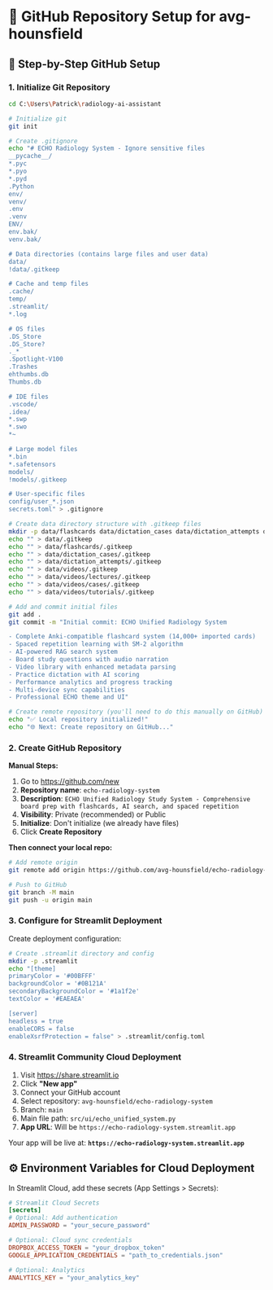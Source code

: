 # 📂 GitHub Repository Setup for avg-hounsfield

## 🎯 **Step-by-Step GitHub Setup**

### **1. Initialize Git Repository**

```bash
cd C:\Users\Patrick\radiology-ai-assistant

# Initialize git
git init

# Create .gitignore
echo "# ECHO Radiology System - Ignore sensitive files
__pycache__/
*.pyc
*.pyo
*.pyd
.Python
env/
venv/
.env
.venv
ENV/
env.bak/
venv.bak/

# Data directories (contains large files and user data)
data/
!data/.gitkeep

# Cache and temp files
.cache/
temp/
.streamlit/
*.log

# OS files
.DS_Store
.DS_Store?
._*
.Spotlight-V100
.Trashes
ehthumbs.db
Thumbs.db

# IDE files
.vscode/
.idea/
*.swp
*.swo
*~

# Large model files
*.bin
*.safetensors
models/
!models/.gitkeep

# User-specific files
config/user_*.json
secrets.toml" > .gitignore

# Create data directory structure with .gitkeep files
mkdir -p data/flashcards data/dictation_cases data/dictation_attempts data/videos/lectures data/videos/cases data/videos/tutorials
echo "" > data/.gitkeep
echo "" > data/flashcards/.gitkeep
echo "" > data/dictation_cases/.gitkeep
echo "" > data/dictation_attempts/.gitkeep
echo "" > data/videos/.gitkeep
echo "" > data/videos/lectures/.gitkeep
echo "" > data/videos/cases/.gitkeep
echo "" > data/videos/tutorials/.gitkeep

# Add and commit initial files
git add .
git commit -m "Initial commit: ECHO Unified Radiology System

- Complete Anki-compatible flashcard system (14,000+ imported cards)
- Spaced repetition learning with SM-2 algorithm
- AI-powered RAG search system
- Board study questions with audio narration
- Video library with enhanced metadata parsing
- Practice dictation with AI scoring
- Performance analytics and progress tracking
- Multi-device sync capabilities
- Professional ECHO theme and UI"

# Create remote repository (you'll need to do this manually on GitHub)
echo "✅ Local repository initialized!"
echo "🌐 Next: Create repository on GitHub..."
```

### **2. Create GitHub Repository**

**Manual Steps:**
1. Go to https://github.com/new
2. **Repository name**: `echo-radiology-system`
3. **Description**: `ECHO Unified Radiology Study System - Comprehensive board prep with flashcards, AI search, and spaced repetition`
4. **Visibility**: Private (recommended) or Public
5. **Initialize**: Don't initialize (we already have files)
6. Click **Create Repository**

**Then connect your local repo:**
```bash
# Add remote origin
git remote add origin https://github.com/avg-hounsfield/echo-radiology-system.git

# Push to GitHub
git branch -M main
git push -u origin main
```

### **3. Configure for Streamlit Deployment**

Create deployment configuration:
```bash
# Create .streamlit directory and config
mkdir -p .streamlit
echo "[theme]
primaryColor = '#00BFFF'
backgroundColor = '#0B121A'
secondaryBackgroundColor = '#1a1f2e'
textColor = '#EAEAEA'

[server]
headless = true
enableCORS = false
enableXsrfProtection = false" > .streamlit/config.toml
```

### **4. Streamlit Community Cloud Deployment**

1. Visit https://share.streamlit.io
2. Click **"New app"**
3. Connect your GitHub account
4. Select repository: `avg-hounsfield/echo-radiology-system`
5. Branch: `main`
6. Main file path: `src/ui/echo_unified_system.py`
7. **App URL**: Will be `https://echo-radiology-system.streamlit.app`

Your app will be live at: **`https://echo-radiology-system.streamlit.app`**

## ⚙️ **Environment Variables for Cloud Deployment**

In Streamlit Cloud, add these secrets (App Settings > Secrets):

```toml
# Streamlit Cloud Secrets
[secrets]
# Optional: Add authentication
ADMIN_PASSWORD = "your_secure_password"

# Optional: Cloud sync credentials
DROPBOX_ACCESS_TOKEN = "your_dropbox_token"
GOOGLE_APPLICATION_CREDENTIALS = "path_to_credentials.json"

# Optional: Analytics
ANALYTICS_KEY = "your_analytics_key"
```